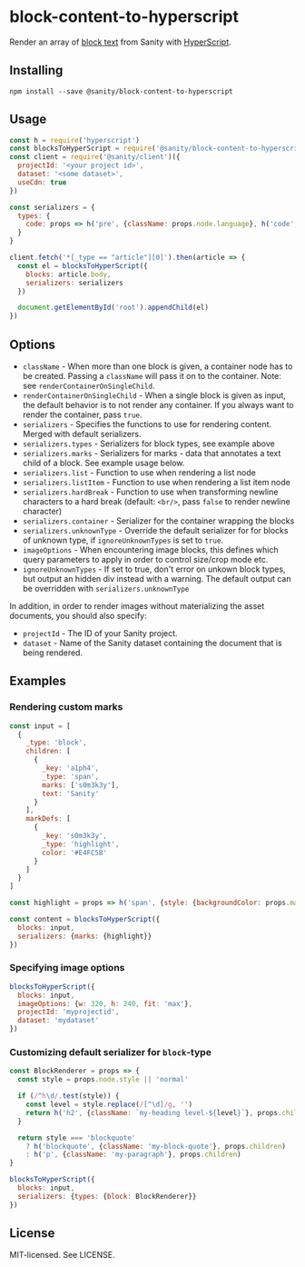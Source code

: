 # block-content-to-hyperscript

Render an array of [block text](https://www.sanity.io/docs/schema-types/block-type) from Sanity with [HyperScript](https://github.com/hyperhype/hyperscript).

## Installing

```
npm install --save @sanity/block-content-to-hyperscript
```

## Usage

```js
const h = require('hyperscript')
const blocksToHyperScript = require('@sanity/block-content-to-hyperscript')
const client = require('@sanity/client')({
  projectId: '<your project id>',
  dataset: '<some dataset>',
  useCdn: true
})

const serializers = {
  types: {
    code: props => h('pre', {className: props.node.language}, h('code', props.node.code))
  }
}

client.fetch('*[_type == "article"][0]').then(article => {
  const el = blocksToHyperScript({
    blocks: article.body,
    serializers: serializers
  })

  document.getElementById('root').appendChild(el)
})
```

## Options

* `className` - When more than one block is given, a container node has to be created. Passing a `className` will pass it on to the container. Note: see `renderContainerOnSingleChild`.
* `renderContainerOnSingleChild` - When a single block is given as input, the default behavior is to not render any container. If you always want to render the container, pass `true`.
* `serializers` - Specifies the functions to use for rendering content. Merged with default serializers.
* `serializers.types` - Serializers for block types, see example above
* `serializers.marks` - Serializers for marks - data that annotates a text child of a block. See example usage below.
* `serializers.list` - Function to use when rendering a list node
* `serializers.listItem` - Function to use when rendering a list item node
* `serializers.hardBreak` - Function to use when transforming newline characters to a hard break (default: `<br/>`, pass `false` to render newline character)
* `serializers.container` - Serializer for the container wrapping the blocks
* `serializers.unknownType` - Override the default serializer for for blocks of unknown type, if `ignoreUnknownTypes` is set to `true`.
* `imageOptions` - When encountering image blocks, this defines which query parameters to apply in order to control size/crop mode etc.
* `ignoreUnknownTypes` - If set to true, don't error on unkown block types, but output an hidden div instead with a warning. The default output can be overridden with `serializers.unknownType`

In addition, in order to render images without materializing the asset documents, you should also specify:

* `projectId` - The ID of your Sanity project.
* `dataset` - Name of the Sanity dataset containing the document that is being rendered.

## Examples

### Rendering custom marks

```js
const input = [
  {
    _type: 'block',
    children: [
      {
        _key: 'a1ph4',
        _type: 'span',
        marks: ['s0m3k3y'],
        text: 'Sanity'
      }
    ],
    markDefs: [
      {
        _key: 's0m3k3y',
        _type: 'highlight',
        color: '#E4FC5B'
      }
    ]
  }
]

const highlight = props => h('span', {style: {backgroundColor: props.mark.color}}, props.children)

const content = blocksToHyperScript({
  blocks: input,
  serializers: {marks: {highlight}}
})
```

### Specifying image options

```js
blocksToHyperScript({
  blocks: input,
  imageOptions: {w: 320, h: 240, fit: 'max'},
  projectId: 'myprojectid',
  dataset: 'mydataset'
})
```

### Customizing default serializer for `block`-type

```js
const BlockRenderer = props => {
  const style = props.node.style || 'normal'

  if (/^h\d/.test(style)) {
    const level = style.replace(/[^\d]/g, '')
    return h('h2', {className: `my-heading level-${level}`}, props.children)
  }

  return style === 'blockquote'
    ? h('blockquote', {className: 'my-block-quote'}, props.children)
    : h('p', {className: 'my-paragraph'}, props.children)
}

blocksToHyperScript({
  blocks: input,
  serializers: {types: {block: BlockRenderer}}
})
```

## License

MIT-licensed. See LICENSE.
